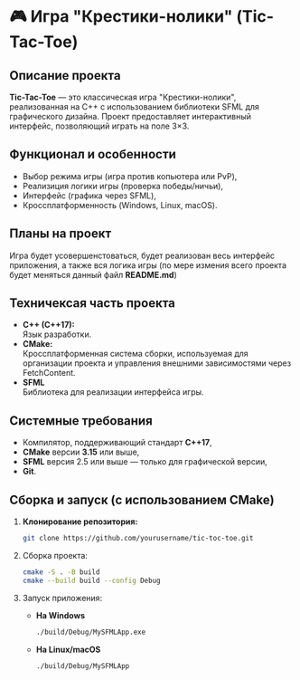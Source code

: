 # 🎮 Игра "Крестики-нолики" (**Tic-Tac-Toe**)

## Описание проекта

**Tic-Tac-Toe** — это классическая игра "Крестики-нолики", реализованная на C++ с использованием библиотеки SFML для графического дизайна. Проект предоставляет интерактивный интерфейс, позволяющий играть на поле 3×3.

## Функционал и особенности

- Выбор режима игры (игра против копьютера или PvP),
- Реализиция логики игры (проверка победы/ничьи),
- Интерфейс (графика через SFML),
- Кроссплатформенность (Windows, Linux, macOS).

## Планы на проект

Игра будет усовершенстоваться, будет реализован весь интерфейс приложения, а также вся логика игры (по мере измения всего проекта будет меняться данный файл **README.md**)

## Техничексая часть проекта

- **C++ (C++17):**  
  Язык разработки.
- **CMake:**  
  Кроссплатформенная система сборки, используемая для организации проекта и управления внешними зависимостями через FetchContent.
- **SFML**  
Библиотека для реализации интерфейса игры.

## Системные требования

- Компилятор, поддерживающий стандарт **C++17**,
- **CMake** версии **3.15** или выше,
- **SFML** версия 2.5 или выше — только для графической версии,
- **Git**.

## Сборка и запуск (с использованием **CMake**)

1. **Клонирование репозитория:**
 
   ```bash
   git clone https://github.com/yourusername/tic-toc-toe.git

2. Сборка проекта:   
   
   ```bash
   cmake -S . -B build
   cmake --build build --config Debug

3. Запуск приложения:
   
   - **На Windows**
     ```bash
     ./build/Debug/MySFMLApp.exe

   - **На Linux/macOS**
     ```bash
     ./build/Debug/MySFMLApp


 